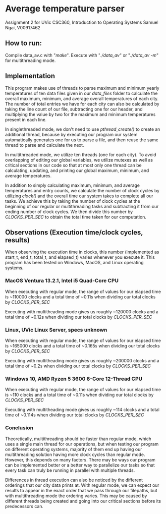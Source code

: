 # Average temperature parser

Assignment 2 for UVic CSC360, Introduction to Operating Systems
Samuel Ngai, V00917462

## How to run:
Compile data_av.c with "*make*".
Execute with "*./data_av*" or "*./data_av -m*" for multithreading mode.

## Implementation
This program makes use of threads to parse maximum and minimum yearly temperatures of ten data files given in our *data_files* folder to calculate the overall maximum, minimum, and average overall temperatures of each city. The number of total entries we have for each city can also be calculated by taking the line count of our file, subtracting one for our header, and multiplying the value by two for the maximum and minimum temperatures present in each line.

In singlethreaded mode, we don't need to use *pthread_create()* to create an additional thread, because by executing our program our system automatically generates one for us to parse a file, and then reuse the same thread to parse and calculate the next. 

In multithreaded mode, we utilize ten threads (one for each city). To avoid overlapping of editing our global variables, we utilize mutexes as well as critical sections in our code so that at most only one thread can be calculating, updating, and printing our global maximum, minimum, and average temperatures.

In addition to simply calculating maximum, minimum, and average temperatures and entry counts, we calculate the number of clock cycles by utilizing *clock()* and the overall time our system takes to complete all our tasks. We achieve this by taking the number of clock cycles at the beginning of our regular or multithreading tasks and subtracting it from our ending number of clock cycles. We then divide this number by *CLOCKS_PER_SEC* to obtain the total time taken for our computation.

## Observations (Execution time/clock cycles, results)

When observing the execution time in clocks, this number (implemented as start_t, end_t, total_t, and elapsed_t) varies whenever you execute it. This program has been tested on Windows, MacOS, and Linux operating systems. 

### MacOS Ventura 13.2.1, Intel i5 Quad-Core CPU

When executing with regular mode, the range of values for our elapsed time is ~110000 clocks and a total time of ~0.11s when dividing our total clocks by *CLOCKS_PER_SEC*

Executing with multitheading mode gives us roughly ~120000 clocks and a total time of ~0.12s when dividing our total clocks by *CLOCKS_PER_SEC*

### Linux, UVic Linux Server, specs unknown

When executing with regular mode, the range of values for our elapsed time is ~165000 clocks and a total time of ~0.165s when dividing our total clocks by *CLOCKS_PER_SEC*

Executing with multitheading mode gives us roughly ~200000 clocks and a total time of ~0.2s when dividing our total clocks by *CLOCKS_PER_SEC*

### Windows 10, AMD Ryzen 5 3600 6-Core 12-Thread CPU

When executing with regular mode, the range of values for our elapsed time is ~110 clocks and a total time of ~0.11s when dividing our total clocks by *CLOCKS_PER_SEC*

Executing with multitheading mode gives us roughly ~114 clocks and a total time of ~0.114s when dividing our total clocks by *CLOCKS_PER_SEC*

### Conclusion

Theoretically, multithreading should be faster than regular mode, which uses a single main thread for our operations, but when testing our program on different operating systems, majority of them end up having our multithreading solution having more clock cycles than regular mode. However, this depends on many factors. There may be ways our program can be implemented better or a better way to parallelize our tasks so that every task can truly be running in parallel with multiple threads.

Differences in thread execution can also be noticed by the different orderings that our city data prints at. With regular mode, we can expect our results to appear in the exact order that we pass through our filepaths, but with multithreading mode the ordering varies. This may be caused by different threads being created and going into our critical sections before its predecessors can.
